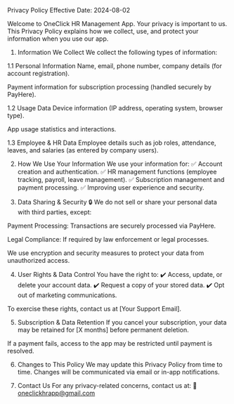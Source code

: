 Privacy Policy
Effective Date: 2024-08-02

Welcome to OneClick HR Management App. Your privacy is important to us. This Privacy Policy explains how we collect, use, and protect your information when you use our app.

1. Information We Collect
We collect the following types of information:

1.1 Personal Information
Name, email, phone number, company details (for account registration).

Payment information for subscription processing (handled securely by PayHere).

1.2 Usage Data
Device information (IP address, operating system, browser type).

App usage statistics and interactions.

1.3 Employee & HR Data
Employee details such as job roles, attendance, leaves, and salaries (as entered by company users).

2. How We Use Your Information
We use your information for:
✅ Account creation and authentication.
✅ HR management functions (employee tracking, payroll, leave management).
✅ Subscription management and payment processing.
✅ Improving user experience and security.

3. Data Sharing & Security
🔒 We do not sell or share your personal data with third parties, except:

Payment Processing: Transactions are securely processed via PayHere.

Legal Compliance: If required by law enforcement or legal processes.

We use encryption and security measures to protect your data from unauthorized access.

4. User Rights & Data Control
You have the right to:
✔️ Access, update, or delete your account data.
✔️ Request a copy of your stored data.
✔️ Opt out of marketing communications.

To exercise these rights, contact us at [Your Support Email].

5. Subscription & Data Retention
If you cancel your subscription, your data may be retained for [X months] before permanent deletion.

If a payment fails, access to the app may be restricted until payment is resolved.

6. Changes to This Policy
We may update this Privacy Policy from time to time. Changes will be communicated via email or in-app notifications.

7. Contact Us
For any privacy-related concerns, contact us at:
📩 oneclickhrapp@gmail.com
